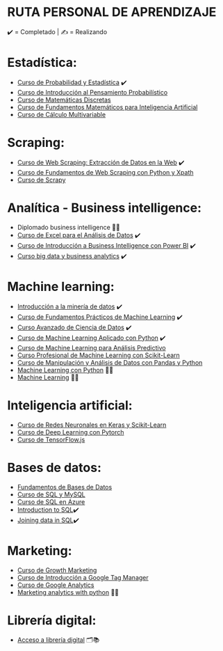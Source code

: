 # RUTA PERSONAL DE APRENDIZAJE
✔️ = Completado | ✍ = Realizando

# Estadística:
  - <a href="https://platzi.com/@octavio_fv/curso/1269-probabilidad-estadistica/diploma/detalle/">Curso de Probabilidad y Estadística</a> ✔️
  - <a href="https://platzi.com/clases/probabilistica/">Curso de Introducción al Pensamiento Probabilístico</a>
  - <a href="https://platzi.com/clases/discretas/">Curso de Matemáticas Discretas</a>
  - <a href="https://platzi.com/clases/matematicas-ai/">Curso de Fundamentos Matemáticos para Inteligencia Artificial</a>
  - <a href="https://platzi.com/clases/calculo-multivariable/">Curso de Cálculo Multivariable</a>
  
# Scraping:
  - <a href="https://platzi.com/@octavio_fv/curso/1751-webscraping/diploma/detalle/">Curso de Web Scraping: Extracción de Datos en la Web</a> ✔️
  - <a href="https://platzi.com/clases/web-scraping/">Curso de Fundamentos de Web Scraping con Python y Xpath</a>
  - <a href="https://platzi.com/clases/scrapy/">Curso de Scrapy</a>
  
# Analítica - Business intelligence:
  - Diplomado business intelligence ✍🏽
  - <a href="https://platzi.com/@octavio_fv/curso/1275-excel-2018/diploma/detalle/">Curso de Excel para el Análisis de Datos</a> ✔️
  - <a href="https://platzi.com/@octavio_fv/curso/1578-business-intelligence/diploma/detalle/">Curso de Introducción a Business Intelligence con Power BI</a> ✔️
  - <a href="https://drive.google.com/file/d/0BzBc5avlxU06NDJyM1U2TTFsd1YtZHRDb3Z1MjN2VE1LbXVV/view">Curso big data y business analytics</a> ✔️

# Machine learning:
  - <a href="https://www.coursera.org/account/accomplishments/verify/FDDSWF53SFVE">Introducción a la minería de datos</a>  ✔️
  - <a href="https://platzi.com/@octavio_fv/curso/1708-fundamentos-ml/diploma/detalle/">Curso de Fundamentos Prácticos de Machine Learning</a> ✔️
  - <a href="https://platzi.com/@octavio_fv/curso/1621-data/diploma/detalle/">Curso Avanzado de Ciencia de Datos</a> ✔️
  - <a href="https://platzi.com/@octavio_fv/curso/1178-scikit/diploma/detalle/">Curso de Machine Learning Aplicado con Python</a> ✔️
  - <a href="https://platzi.com/clases/analisis-predictivo/">Curso de Machine Learning para Análisis Predictivo</a>
  - <a href="https://platzi.com/clases/scikitlearn-ml/">Curso Profesional de Machine Learning con Scikit-Learn</a>
  - <a href="https://platzi.com/clases/pandas/">Curso de Manipulación y Análisis de Datos con Pandas y Python</a>
  - <a href="https://www.udemy.com/course/machinelearningpython/">Machine Learning con Python</a> ✍🏽 
  - <a href="https://www.coursera.org/learn/machine-learning">Machine Learning</a> ✍🏽 
  
# Inteligencia artificial:
  - <a href="https://platzi.com/clases/keras-neural-networks/">Curso de Redes Neuronales en Keras y Scikit-Learn</a>
  - <a href="https://platzi.com/clases/deep-learning/">Curso de Deep Learning con Pytorch</a>
  - <a href="https://platzi.com/clases/tensorflow-js/">Curso de TensorFlow.js</a>
  
# Bases de datos:
  - <a href="https://platzi.com/clases/bd/">Fundamentos de Bases de Datos</a>
  - <a href="https://platzi.com/clases/sql-mysql/">Curso de SQL y MySQL</a>
  - <a href="https://platzi.com/clases/sql-azure/">Curso de SQL en Azure</a>
  - <a href="https://learn.datacamp.com/courses/introduction-to-sql">Introduction to SQL</a>✔️
  - <a href="https://learn.datacamp.com/courses/joining-data-in-postgresql">Joining data in SQL</a>✔️

# Marketing:
  - <a href="https://platzi.com/clases/growth-marketing/">Curso de Growth Marketing</a>
  - <a href="https://platzi.com/clases/gtm/">Curso de Introducción a Google Tag Manager</a>
  - <a href="https://platzi.com/clases/google-analytics/">Curso de Google Analytics</a>
  - <a href="https://learn.datacamp.com/skill-tracks/marketing-analytics-with-python">Marketing analytics with python</a> ✍🏽 
 
# Librería digital:
  - <a href="https://drive.google.com/drive/folders/1qg3f1Quvv5P0RyeX_nWnL-nMYH0s3XkX?usp=sharing">Acceso a librería digital</a> 🗂📚
  
